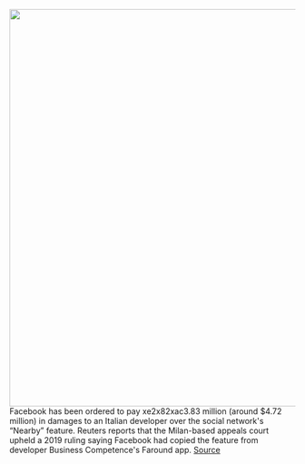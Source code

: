 <img src='https://cdn.vox-cdn.com/thumbor/bVtVomvSzTikeZqT4CgaQ4jmF34=/0x0:2040x1360/1200x800/filters:focal(857x517:1183x843)/cdn.vox-cdn.com/uploads/chorus_image/image/68626816/acastro_180828_1777_facebook_0001.0.0.jpg' width='700px' /><br/>
Facebook has been ordered to pay xe2x82xac3.83 million (around $4.72 million) in damages to an Italian developer over the social network's “Nearby” feature. Reuters reports that the Milan-based appeals court upheld a 2019 ruling saying Facebook had copied the feature from developer Business Competence's Faround app.
<a href='https://www.theverge.com/2021/1/6/22216692/facebook-nearby-feature-copied-italian-court-app-faround'> Source <a/>